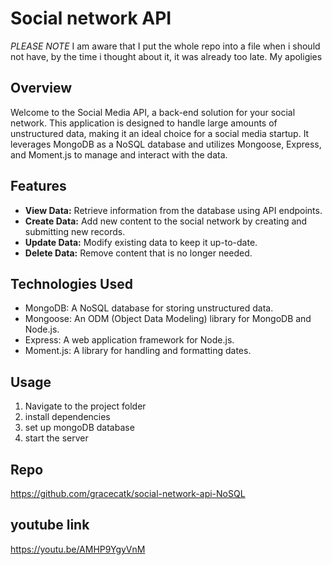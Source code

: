 # Social network API
*PLEASE NOTE* I am aware that I put the whole repo into a file when i should not have, by the time i thought about it, it was already too late. My apoligies
## Overview

Welcome to the Social Media API, a back-end solution for your social network. This application is designed to handle large amounts of unstructured data, making it an ideal choice for a social media startup. It leverages MongoDB as a NoSQL database and utilizes Mongoose, Express, and Moment.js to manage and interact with the data.

## Features

- **View Data:** Retrieve information from the database using API endpoints.
- **Create Data:** Add new content to the social network by creating and submitting new records.
- **Update Data:** Modify existing data to keep it up-to-date.
- **Delete Data:** Remove content that is no longer needed.

## Technologies Used

- MongoDB: A NoSQL database for storing unstructured data.
- Mongoose: An ODM (Object Data Modeling) library for MongoDB and Node.js.
- Express: A web application framework for Node.js.
- Moment.js: A library for handling and formatting dates.

## Usage

1. Navigate to the project folder
2. install dependencies
3. set up mongoDB database
4. start the server 

## Repo
https://github.com/gracecatk/social-network-api-NoSQL

## youtube link
https://youtu.be/AMHP9YgyVnM